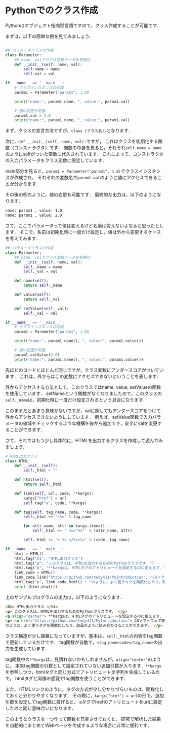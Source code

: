 Pythonでのクラス作成
====

Pythonはオブジェクト指向型言語ですので，クラス作成することが可能です．

まずは，以下の簡単な例を見てみましょう．

``` Python

## パラメータクラスの作成
class Parameter:
    ## name, valでクラス変数データを初期化
    def __init__(self, name, val):
        self.name = name
        self.val = val

if __name__ == '__main__':
    # クラスインスタンスの作成
    param1 = Parameter("param1", 1.0)

    print("name:", param1.name, ", value:", param1.val)

    # 値の変更が可能
    param1.val = 2.0
    print("name:", param1.name, ", value:", param1.val)
```

まず，クラスの宣言方法ですが，```class [クラス名]:```となります．

次に，```def __init__(self, name, val):```ですが，
これはクラスを初期化する関数（コンストラクタ）です．
関数の中身を見ると，それぞれ```self.name = name```のようにselfがついた変数に代入されています．
これによって，コンストラクタの入力パラメータをクラス変数に設定しています．

main部分を見ると，```param1 = Parameter("param1", 1.0)```でクラスインスタンスが作成され，
それぞれの変数名で```param1.val```のように値にアクセスできることが分かります．

その後の例のように，値の変更も可能です．
最終的な出力は，以下のようになります．

``` bash
name: param1 , value: 1.0
name: param1 , value: 2.0
```

さて，ここでパラメータって値は変えるけど名前は変えないよなぁと思ったとします．
そこで，名前は初期化時に一度だけ設定し，値は外から変更するケースを考えてみます．

``` Python
## パラメータクラスの作成
class Parameter:
    ## name, valでクラス変数データを初期化
    def __init__(self, name, val):
        self._name = name
        self._val = val

    def name(self):
        return self._name

    def value(self):
        return self._val

    def setValue(self, val):
        self._val = val

if __name__ == '__main__':
    # クラスインスタンスの作成
    param1 = Parameter("param1", 1.0)

    print("name:", param1.name(), ", value:", param1.value())

    # 値の変更が可能
    param1.setValue(2.0)
    print("name:", param1.name(), ", value:", param1.value())
```

先ほどのコードとほとんど同じですが，クラス変数にアンダースコアがついています．
これは，外からはこの変数にアクセスできないということを表します．

外からアクセスする方法として，このクラスではname, value, setValueの関数を使用しています．
setNameという関数がなくなりましたので，このクラスの```self._name```は，初期化時に一度だけ設定されるという具合になります．

このままだとあまり意味がないですが，valに関してもアンダースコアをつけて外からアクセスできないようにしています．
例えば，setValue関数で入力パラメータの値域をチェックするような機構を後から追加でき，安全にvalを変更することができます．

さて，それではもう少し具体的に，HTMLを出力するクラスを作成して遊んでみましょう．

``` Python
# HTML出力クラス
class HTML:
    def __init__(self):
        self._html = ""

    def html(self):
        return self._html

    def link(self, url, code, **kargs):
        kargs["href"] = url
        self.tag("a", code, **kargs)

    def tag(self, tag_name, code, **kargs):
        self._html += '<%s' % tag_name

        for attr_name, attr in kargs.items():
            self._html += ' %s="%s"' % (attr_name, attr)

        self._html += '> %s </%s>\n' % (code, tag_name)

if __name__ == '__main__':
    html = HTML()
    html.tag("h1", "HTML出力クラス")
    html.tag("p", "このクラスは，HTMLを出力するためのPythonクラスです．")
    html.tag("p", "**kargsは，HTMLタグのアトリビュートを設定するのに使えます．", align="center")
    link_code = HTML()
    link_code.link("https://github.com/tody411/PyIntroduction", "CGソフトウェア開発のためのPython入門")
    html.tag("p", link_code.html() + "のように，よく使うタグを関数化したり，部品のように組み合わせることができます．")
    print (html.html())
```

上のサンプルプログラムの出力は，以下のようになります．

``` html
<h1> HTML出力クラス </h1>
<p> このクラスは，HTMLを出力するためのPythonクラスです． </p>
<p align="center"> **kargsは，HTMLタグのアトリビュートを設定するのに使えます． </p>
<p> <a href="https://github.com/tody411/PyIntroduction"> CGソフトウェア開発のためのPython入門 </a>
のように，よく使うタグを関数化したり，部品のように組み合わせることができます． </p>
```

クラス構造が少し複雑になっていますが，基本は，```self._html```の内容をtag関数で更新しているだけです．
tag関数が自動で，```<tag_name>code</tag_name>```の出力を生成しています．

tag関数中の```**kargs```は，見慣れないかもしれませんが，```align="center"```のように，
本来tag関数の引数として設定されていない追加引数が入ります．```**kargs```を参照しつつ，htmlタグと同じ方式でアトリビュート文字列を生成しているので，
htmlタグと同様の感覚でtag関数を使うことができます．

また，HTMLリンクのように，タグの方式が少し分かりづらいものは，関数化しておくと分かりやすくなります．
その際に，```kargs["href"] = url```の形で，追加引数を設定してtag関数に投げると，
aタグでhrefのアトリビュートをurlに設定したのと同じ意味合いになります．

このようなクラスを一つ作って関数を充実させておくと，
研究で解析した結果を自動的にまとめてWebページを作成するような場合に非常に便利です．